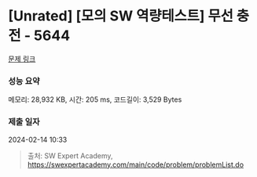 # [Unrated] [모의 SW 역량테스트] 무선 충전 - 5644 

[문제 링크](https://swexpertacademy.com/main/code/problem/problemDetail.do?contestProbId=AWXRDL1aeugDFAUo) 

### 성능 요약

메모리: 28,932 KB, 시간: 205 ms, 코드길이: 3,529 Bytes

### 제출 일자

2024-02-14 10:33



> 출처: SW Expert Academy, https://swexpertacademy.com/main/code/problem/problemList.do
